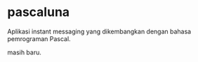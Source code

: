 # pascaluna
Aplikasi instant messaging yang dikembangkan dengan bahasa pemrograman Pascal.


masih baru.
